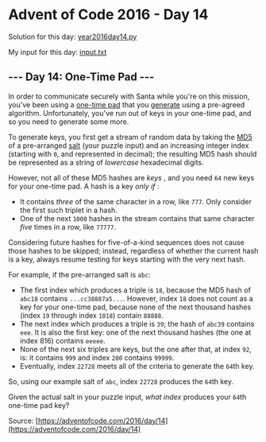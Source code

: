 # Advent of Code 2016 - Day 14

Solution for this day: [year2016day14.py](year2016/day14/year2016day14.py)

My input for this day: [input.txt](year2016/day14/input.txt)

## \--- Day 14: One-Time Pad ---

In order to communicate securely with Santa while you're on this mission,
you've been using a [one-time pad](https://en.wikipedia.org/wiki/One-time_pad)
that you [generate](https://en.wikipedia.org/wiki/Security_through_obscurity)
using a pre-agreed algorithm. Unfortunately, you've run out of keys in your
one-time pad, and so you need to generate some more.

To generate keys, you first get a stream of random data by taking the
[MD5](https://en.wikipedia.org/wiki/MD5) of a pre-arranged
[salt](https://en.wikipedia.org/wiki/Salt_\(cryptography\)) (your puzzle
input) and an increasing integer index (starting with `0`, and represented in
decimal); the resulting MD5 hash should be represented as a string of
_lowercase_ hexadecimal digits.

However, not all of these MD5 hashes are _keys_ , and you need `64` new keys
for your one-time pad. A hash is a key _only if_ :

  * It contains _three_ of the same character in a row, like `777`. Only consider the first such triplet in a hash.
  * One of the next `1000` hashes in the stream contains that same character _five_ times in a row, like `77777`.

Considering future hashes for five-of-a-kind sequences does not cause those
hashes to be skipped; instead, regardless of whether the current hash is a
key, always resume testing for keys starting with the very next hash.

For example, if the pre-arranged salt is `abc`:

  * The first index which produces a triple is `18`, because the MD5 hash of `abc18` contains `...cc38887a5...`. However, index `18` does not count as a key for your one-time pad, because none of the next thousand hashes (index `19` through index `1018`) contain `88888`.
  * The next index which produces a triple is `39`; the hash of `abc39` contains `eee`. It is also the first key: one of the next thousand hashes (the one at index 816) contains `eeeee`.
  * None of the next six triples are keys, but the one after that, at index `92`, is: it contains `999` and index `200` contains `99999`.
  * Eventually, index `22728` meets all of the criteria to generate the `64`th key.

So, using our example salt of `abc`, index `22728` produces the `64`th key.

Given the actual salt in your puzzle input, _what index_ produces your `64`th
one-time pad key?



Source: [https://adventofcode.com/2016/day/14](https://adventofcode.com/2016/day/14)
